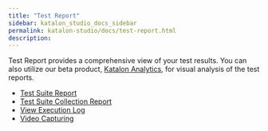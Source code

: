 ```yaml
---
title: "Test Report" 
sidebar: katalon_studio_docs_sidebar
permalink: katalon-studio/docs/test-report.html 
description: 
---
```

Test Report provides a comprehensive view of your test results. You can also utilize our beta product, [Katalon Analytics](https://docs.katalon.com/display/KD/Katalon+Analytics+%28Beta%29+Integration), for visual analysis of the test reports. 

*   [Test Suite Report](/display/KD/Test+Suite+Report)
*   [Test Suite Collection Report](/display/KD/Test+Suite+Collection+Report)
*   [View Execution Log](/display/KD/View+Execution+Log)
*   [Video Capturing](/display/KD/Video+Capturing)